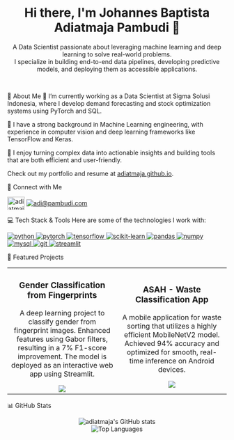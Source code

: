 <div align="center">
<h1 align="center">Hi there, I'm Johannes Baptista Adiatmaja Pambudi 👋</h1>
<p align="center">
A Data Scientist passionate about leveraging machine learning and deep learning to solve real-world problems.
<br />
I specialize in building end-to-end data pipelines, developing predictive models, and deploying them as accessible applications.
</p>
</div>

<br />

📌 About Me
🔭 I’m currently working as a Data Scientist at Sigma Solusi Indonesia, where I develop demand forecasting and stock optimization systems using PyTorch and SQL.

🌱 I have a strong background in Machine Learning engineering, with experience in computer vision and deep learning frameworks like TensorFlow and Keras.

🚀 I enjoy turning complex data into actionable insights and building tools that are both efficient and user-friendly.

Check out my portfolio and resume at [adiatmaja.github.io](https://adiatmaja.github.io/).

🔗 Connect with Me
<p align="left">
<a href="https://www.google.com/search?q=https://linkedin.com/in/adiatmaja" target="blank"><img align="center" src="https://www.google.com/search?q=https://raw.githubusercontent.com/rahuldkjain/github-profile-readme-generator/master/src/images/icons/Social/linked-in-alt.svg" alt="adiatmaja" height="30" width="40" /></a>
<a href="mailto:adi@pambudi.com" target="blank"><img align="center" src="https://img.shields.io/badge/Gmail-D14836?style=for-the-badge&logo=gmail&logoColor=white" alt="adi@pambudi.com" /></a>
</p>

💻 Tech Stack & Tools
Here are some of the technologies I work with:

<p align="left">
<a href="https://www.python.org" target="_blank" rel="noreferrer"> <img src="https://www.google.com/search?q=https://img.shields.io/badge/Python-3776AB%3Fstyle%3Dfor-the-badge%26logo%3Dpython%26logoColor%3Dwhite" alt="python"/> </a>
<a href="https://pytorch.org/" target="_blank" rel="noreferrer"> <img src="https://img.shields.io/badge/PyTorch-EE4C2C?style=for-the-badge&logo=pytorch&logoColor=white" alt="pytorch"/> </a>
<a href="https://www.tensorflow.org" target="_blank" rel="noreferrer"> <img src="https://img.shields.io/badge/TensorFlow-FF6F00?style=for-the-badge&logo=tensorflow&logoColor=white" alt="tensorflow"/> </a>
<a href="https://scikit-learn.org/" target="_blank" rel="noreferrer"> <img src="https://www.google.com/search?q=https://img.shields.io/badge/scikit--learn-%2523F7931E.svg%3Fstyle%3Dfor-the-badge%26logo%3Dscikit-learn%26logoColor%3Dwhite" alt="scikit-learn"/> </a>
<a href="https://pandas.pydata.org/" target="_blank" rel="noreferrer"> <img src="https://www.google.com/search?q=https://img.shields.io/badge/pandas-%2523150458.svg%3Fstyle%3Dfor-the-badge%26logo%3Dpandas%26logoColor%3Dwhite" alt="pandas"/> </a>
<a href="https://numpy.org/" target="_blank" rel="noreferrer"> <img src="https://www.google.com/search?q=https://img.shields.io/badge/numpy-%2523013243.svg%3Fstyle%3Dfor-the-badge%26logo%3Dnumpy%26logoColor%3Dwhite" alt="numpy"/> </a>
<a href="https://www.mysql.com/" target="_blank" rel="noreferrer"> <img src="https://www.google.com/search?q=https://img.shields.io/badge/MySQL-00000F%3Fstyle%3Dfor-the-badge%26logo%3Dmysql%26logoColor%3Dwhite" alt="mysql"/> </a>
<a href="https://git-scm.com/" target="_blank" rel="noreferrer"> <img src="https://www.google.com/search?q=https://img.shields.io/badge/git-%2523F05033.svg%3Fstyle%3Dfor-the-badge%26logo%3Dgit%26logoColor%3Dwhite" alt="git"/> </a>
<a href="https://streamlit.io" target="_blank" rel="noreferrer"> <img src="https://www.google.com/search?q=https://img.shields.io/badge/Streamlit-FF4B4B%3Fstyle%3Dfor-the-badge%26logo%3DStreamlit%26logoColor%3Dwhite" alt="streamlit"/> </a>
</p>

🚀 Featured Projects
<table>
<tr>
<td width="50%">
<h3 align="center">Gender Classification from Fingerprints</h3>
<div align="center">
<p>A deep learning project to classify gender from fingerprint images. Enhanced features using Gabor filters, resulting in a 7% F1-score improvement. The model is deployed as an interactive web app using Streamlit.</p>
<a href="https://www.google.com/search?q=https://github.com/adiatmaja/Gender-Classification" target="_blank">
<img src="https://www.google.com/search?q=https://img.shields.io/badge/GitHub-Repository-181717%3Fstyle%3Dfor-the-badge%26logo%3Dgithub" />
</a>
</div>
</td>
<td width="50%">
<h3 align="center">ASAH - Waste Classification App</h3>
<div align="center">
<p>A mobile application for waste sorting that utilizes a highly efficient MobileNetV2 model. Achieved 94% accuracy and optimized for smooth, real-time inference on Android devices.</p>
<a href="https://www.google.com/search?q=https://github.com/ASAH-Bangkit-2023/ASAH-Project" target="_blank">
<img src="https://www.google.com/search?q=https://img.shields.io/badge/GitHub-Repository-181717%3Fstyle%3Dfor-the-badge%26logo%3Dgithub" />
</a>
</div>
</td>
</tr>
</table>

📊 GitHub Stats
<p align="center">
<img src="https://www.google.com/search?q=https://github-readme-stats.vercel.app/api%3Fusername%3Dadiatmaja%26show_icons%3Dtrue%26theme%3Dradical%26rank_icon%3Dgithub" alt="adiatmaja's GitHub stats" />
<br/>
<img src="https://www.google.com/search?q=https://github-readme-stats.vercel.app/api/top-langs/%3Fusername%3Dadiatmaja%26layout%3Dcompact%26theme%3Dradical" alt="Top Languages" />
</p>
